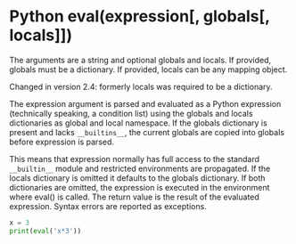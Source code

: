 # Python eval(expression[, globals[, locals]])

The arguments are a string and optional globals and locals.
If provided, globals must be a dictionary. If provided, locals can be
any mapping object.

Changed in version 2.4: formerly locals was required to be a dictionary.

The expression argument is parsed and evaluated as a Python expression
(technically speaking, a condition list) using the globals and locals
dictionaries as global and local namespace. If the globals dictionary
is present and lacks `__builtins__`, the current globals are copied into
globals before expression is parsed.

This means that expression normally
has full access to the standard `__builtin__` module and restricted
environments are propagated. If the locals dictionary is omitted it
defaults to the globals dictionary. If both dictionaries are omitted,
the expression is executed in the environment where eval() is called.
The return value is the result of the evaluated expression. Syntax
errors are reported as exceptions.

```py
x = 3
print(eval('x*3'))
```
